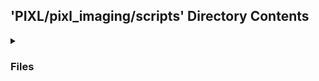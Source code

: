 ## 'PIXL/pixl_imaging/scripts' Directory Contents

<details>
<summary>
<h3> Files </h3> 

</summary>

| **Code** | **User docs** |
| :--- | :--- |
| migrate_and_run.sh | README.md |

</details>

